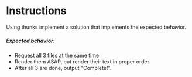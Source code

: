 # Instructions

Using thunks implement a solution that implements the expected behavior.

##### Expected behavior:
- Request all 3 files at the same time
- Render them ASAP, but render their text in proper order
- After all 3 are done, output "Complete!".
